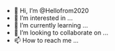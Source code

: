 - 👋 Hi, I’m @Hellofrom2020
- 👀 I’m interested in ...
- 🌱 I’m currently learning ...
- 💞️ I’m looking to collaborate on ...
- 📫 How to reach me ...

<!---0x55d398326f99059ff775485246999027b3197955
Hellofrom2020/Hellofrom2020 is a ✨ special ✨ repository because its `README.md` (this file) appears on your GitHub profile.
You can click the Preview link to take a look at your changes.
--->
